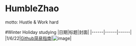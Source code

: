 # HumbleZhao
motto: Hustle &amp; Work hard

#Winter Holiday studying
|日期|标题|封面|
|------|------|------|
|1/6/22|[Github简易指南](https://orangex4.cool/post/github-tutorials-for-beginner/)|![image](https://user-images.githubusercontent.com/113875830/210921555-52be50e3-8f1b-4847-83a3-9501066988b6.png)|
